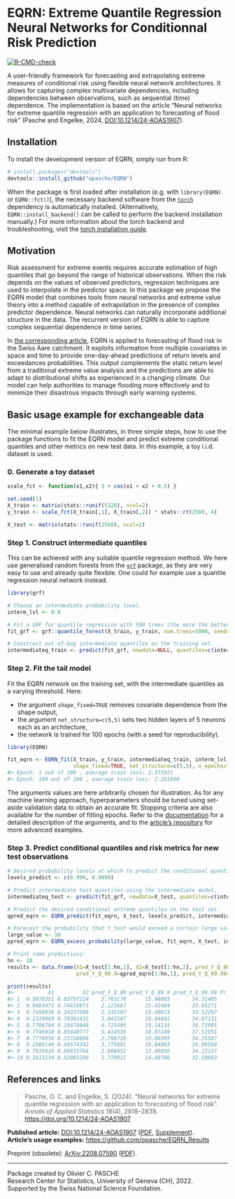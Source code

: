 
<!-- README.md is generated from README.Rmd. Please edit that file -->

# EQRN: Extreme Quantile Regression Neural Networks for Conditionnal Risk Prediction

<!-- badges: start -->

[![R-CMD-check](https://github.com/opasche/EQRN/actions/workflows/R-CMD-check.yaml/badge.svg)](https://github.com/opasche/EQRN/actions/workflows/R-CMD-check.yaml)
<!-- badges: end -->

A user-friendly framework for forecasting and extrapolating extreme
measures of conditional risk using flexible neural network
architectures. It allows for capturing complex multivariate
dependencies, including dependencies between observations, such as
sequential (time) dependence. The implementation is based on the article
“Neural networks for extreme quantile regression with an application to
forecasting of flood risk” (Pasche and Engelke, 2024,
[DOI:10.1214/24-AOAS1907](https://doi.org/10.1214/24-AOAS1907)).

## Installation

To install the development version of EQRN, simply run from R:

``` r
# install.packages("devtools")
devtools::install_github("opasche/EQRN")
```

When the package is first loaded after installation (e.g. with
`library(EQRN)` or `EQRN::fct()`), the necessary backend software from
the [`torch`](https://torch.mlverse.org/) dependency is automatically
installed. (Alternatively, `EQRN::install_backend()` can be called to
perform the backend installation manually.) For more information about
the torch backend and troubleshooting, visit the [torch installation
guide](https://torch.mlverse.org/docs/articles/installation.html).

## Motivation

Risk assessment for extreme events requires accurate estimation of high
quantiles that go beyond the range of historical observations. When the
risk depends on the values of observed predictors, regression techniques
are used to interpolate in the predictor space. In this package we
propose the EQRN model that combines tools from neural networks and
extreme value theory into a method capable of extrapolation in the
presence of complex predictor dependence. Neural networks can naturally
incorporate additional structure in the data. The recurrent version of
EQRN is able to capture complex sequential dependence in time series.

In [the corresponding article](https://arxiv.org/abs/2208.07590), EQRN
is applied to forecasting of flood risk in the Swiss Aare catchment. It
exploits information from multiple covariates in space and time to
provide one-day-ahead predictions of return levels and exceedances
probabilities. This output complements the static return level from a
traditional extreme value analysis and the predictions are able to adapt
to distributional shifts as experienced in a changing climate. Our model
can help authorities to manage flooding more effectively and to minimize
their disastrous impacts through early warning systems.

## Basic usage example for exchangeable data

The minimal example below illustrates, in three simple steps, how to use
the package functions to fit the EQRN model and predict extreme
conditional quantiles and other metrics on new test data. In this
example, a toy i.i.d. dataset is used.

### 0. Generate a toy dataset

``` r
scale_fct <- function(x1,x2){ 3 + cos(x1 + x2 + 0.5) }

set.seed(1)
X_train <- matrix(stats::runif(5120), ncol=2)
y_train <- scale_fct(X_train[,1], X_train[,2]) * stats::rt(2560, 4)

X_test <- matrix(stats::runif(2560), ncol=2)
```

### Step 1. Construct intermediate quantiles

This can be achieved with any suitable quantile regression method. We
here use generalised random forests from the
[`grf`](https://grf-labs.github.io/grf/) package, as they are very easy
to use and already quite flexible. One could for example use a quantile
regression neural network instead.

``` r
library(grf)

# Choose an intermediate probability level.
interm_lvl <- 0.8

# Fit a GRF for quantile regression with 500 trees (the more the better) on the training set (with a seed for reproducibility).
fit_grf <- grf::quantile_forest(X_train, y_train, num.trees=1000, seed=21)

# Construct out-of-bag intermediate quantiles on the training set.
intermediateq_train <- predict(fit_grf, newdata=NULL, quantiles=c(interm_lvl))$predictions
```

### Step 2. Fit the tail model

Fit the EQRN network on the training set, with the intermediate
quantiles as a varying threshold. Here:

- the argument `shape_fixed=TRUE` removes covariate dependence from the
  shape output,
- the argument `net_structure=c(5,5)` sets two hidden layers of 5
  neurons each as an architecture,
- the network is trained for 100 epochs (with a seed for
  reproducibility).

``` r
library(EQRN)

fit_eqrn <- EQRN_fit(X_train, y_train, intermediateq_train, interm_lvl,
                     shape_fixed=TRUE, net_structure=c(5,5), n_epochs=100, seed=42)
#> Epoch: 1 out of 100 , average train loss: 2.371921
#> Epoch: 100 out of 100 , average train loss: 2.281698
```

The arguments values are here arbitrarily chosen for illustration. As
for any machine learning approach, hyperparameters should be tuned using
set-aside validation data to obtain an accurate fit. Stopping criteria
are also available for the number of fitting epochs. Refer to the
[documentation](https://opasche.github.io/EQRN/reference/index.html#fitting-eqrn-tail-neural-networks)
for a detailed description of the arguments, and to the [article’s
repository](https://github.com/opasche/EQRN_Results) for more advanced
examples.

### Step 3. Predict conditional quantiles and risk metrics for new test observations

``` r
# Desired probability levels at which to predict the conditional quantiles.
levels_predict <- c(0.999, 0.9999)

# Predict intermediate test quantiles using the intermediate model.
intermediateq_test <- predict(fit_grf, newdata=X_test, quantiles=c(interm_lvl))$predictions

# Predict the desired conditional extreme quantiles on the test set.
qpred_eqrn <- EQRN_predict(fit_eqrn, X_test, levels_predict, intermediateq_test)

# Forecast the probability that Y_test would exceed a certain large value.
large_value <- 10
ppred_eqrn <- EQRN_excess_probability(large_value, fit_eqrn, X_test, intermediateq_test)
```

``` r
# Print some predictions:
hn <- 10
results <- data.frame(X1=X_test[1:hn,1], X2=X_test[1:hn,2], pred_Y_Q_80=intermediateq_test[1:hn],
                      pred_Y_Q_99.9=qpred_eqrn[1:hn,1], pred_Y_Q_99.99=qpred_eqrn[1:hn,2], Pr_Y_exceed_10=ppred_eqrn[1:hn])

print(results)
#>           X1         X2 pred_Y_Q_80 pred_Y_Q_99.9 pred_Y_Q_99.99 Pr_Y_exceed_10
#> 1  0.5876351 0.83797214    2.763170      15.98885       34.31405    0.004118278
#> 2  0.9493471 0.74616973    2.123687      15.42404       33.85271    0.003459142
#> 3  0.7456916 0.24237508    2.335307      15.40873       33.52297    0.003537242
#> 4  0.2319869 0.70261432    3.041587      16.04881       34.07131    0.004325655
#> 5  0.7706744 0.19874048    4.725495      18.14131       36.72995    0.008187589
#> 6  0.7746018 0.03440777    5.414535      18.87249       37.51951    0.010778085
#> 7  0.7776956 0.33728896    2.796728      15.98395       34.25587    0.004133910
#> 8  0.2586140 0.49574342    3.775091      16.84983       34.96588    0.005546904
#> 9  0.7935616 0.60815766    2.608452      15.86056       34.22237    0.003949164
#> 10 0.1613134 0.52083200    1.770021      14.48766       32.10893    0.002831878
```

## References and links

> Pasche, O. C. and Engelke, S. (2024). “Neural networks for extreme
> quantile regression with an application to forecasting of flood risk”.
> <i>Annals of Applied Statistics</i> 18(4), 2818–2839.
> <https://doi.org/10.1214/24-AOAS1907>

**Published article:**
[DOI:10.1214/24-AOAS1907](https://doi.org/10.1214/24-AOAS1907)
([PDF](https://raw.githubusercontent.com/opasche/EQRN_Results/main/article/24-AOAS1907.pdf),
[Supplement](https://raw.githubusercontent.com/opasche/EQRN_Results/main/article/aoas1907suppa.pdf)).  
**Article’s usage examples:** <https://github.com/opasche/EQRN_Results>

Preprint (obsolete):
[ArXiv:2208.07590](https://arxiv.org/abs/2208.07590)
([PDF](https://arxiv.org/pdf/2208.07590)).

------------------------------------------------------------------------

Package created by Olivier C. PASCHE  
Research Center for Statistics, University of Geneva (CH), 2022.  
Supported by the Swiss National Science Foundation.
